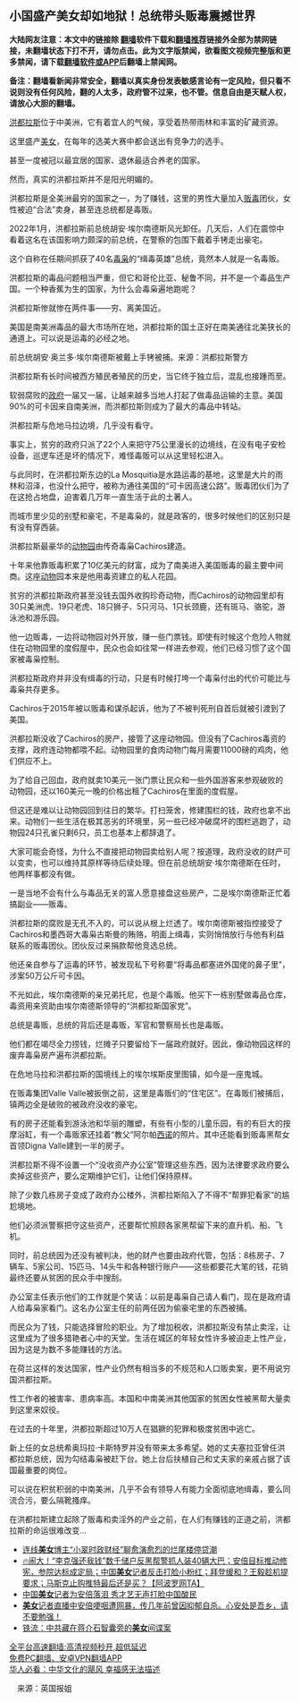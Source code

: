  <!-- 面包屑导航 --> <h2>小国盛产美女却如地狱！总统带头贩毒震撼世界</h2> <p class="notice"><b>大陆网友注意：本文中的链接除 <a href="https://github.com/bannedbook/fanqiang" >翻墙</a>软件下载和<a href="https://github.com/killgcd/justmysocks/blob/master/README.md">翻墙推荐</a>链接外全部为禁网链接，未翻墙状态下打不开，请勿点击。此为文字版禁闻，欲看图文视频完整版和更多禁闻，请下载<a href="https://github.com/bannedbook/fanqiang">翻墙软件或APP</a>后翻墙上禁闻网。</p><p>备注：翻墙看新闻非常安全，翻墙以真实身份发表敏感言论有一定风险，但只看不说则没有任何风险，翻的人太多，政府管不过来，也不管。信息自由是天赋人权，请放心大胆的翻墙。</b></p>  <div class="entry"> <p id="conimg"><a href="https://www.bannedbook.org/bnews/tag/%E6%B4%AA%E9%83%BD%E6%8B%89%E6%96%AF/" class="st_tag internal_tag" rel="tag" title="标签 洪都拉斯 下的日志">洪都拉斯</a>位于中美洲，它有着宜人的气候，享受着热带雨林和丰富的矿藏资源。</p> <p>这里盛产<a href="https://www.bannedbook.org/bnews/tag/%e7%be%8e%e5%a5%b3/" class="st_tag internal_tag" rel="tag" title="标签 美女 下的日志">美女</a>，在每年的选美大赛中都会送出有竞争力的选手。</p> <p>甚至一度被冠以最宜居的国家、退休最适合养老的国家。</p> <p>然而，真实的洪都拉斯并不是阳光明媚的。</p> <p>洪都拉斯是全美洲最穷的国家之一，为了赚钱，这里的男性大量加入<a href="https://www.bannedbook.org/bnews/tag/%E8%B4%A9%E6%AF%92/" class="st_tag internal_tag" rel="tag" title="标签 贩毒 下的日志">贩毒</a>团伙，女性被迫“合法”卖身，甚至连总统都是毒贩。</p> <p>2022年1月，洪都拉斯前总统胡安·埃尔南德斯风光卸任。几天后，人们在震惊中看着这名在该国影响力颇深的前总统，在警察的包围下戴着手铐走出豪宅。</p> <p>这个自称在任期间抓获了40名<a href="https://www.bannedbook.org/bnews/tag/%e6%af%92%e6%9e%ad/" class="st_tag internal_tag" rel="tag" title="标签 毒枭 下的日志">毒枭</a>的“缉毒英雄”总统，竟然本人就是一名毒贩。</p> <p>洪都拉斯的毒品问题相当严重，但它和哥伦比亚、秘鲁不同，并不是一个毒品生产国。一个种香蕉为生的国家，为什么会毒枭遍地跑呢？</p> <p>洪都拉斯惨就惨在两件事——穷、离美国近。</p> <p>美国是南美洲毒品的最大市场所在地，洪都拉斯的国土正好在南美通往北美狭长的通道上。可以说是运毒的必经之地。</p> <p>前总统胡安·奥兰多·埃尔南德斯被戴上手铐被捕。来源：洪都拉斯警方</p> <p>洪都拉斯有长时间被西方殖民者殖民的历史，当它终于独立后，混乱也接踵而至。</p>  <p>软弱腐败的<a href="https://www.bannedbook.org/bnews/tag/%e6%94%bf%e5%ba%9c/" class="st_tag internal_tag" rel="tag" title="标签 政府 下的日志">政府</a>一届又一届，让越来越多当地人打起了做毒品运输的主意。美国90%的可卡因来自南美洲，而洪都拉斯则成为了最大的毒品中转站。</p> <p>洪都拉斯与危地马拉边境，几乎没有看守。</p> <p>事实上，贫穷的政府只派了22个人来把守75公里漫长的边境线，在没有电子安检设备，巡逻车还是坏的情况下，难怪毒贩可以从这里轻松进入。</p> <p>与此同时，在洪都拉斯东边的La Mosquitia是水路运毒的基地，这里是大片的雨林和沼泽，也没什么把守，被称为通往美国的“可卡因高速公路”。贩毒团伙们为了在这抢占地盘，迫害着几万年一直生活于此的土著人。</p> <p>而城市里少见的别墅和豪宅，不是毒枭的，就是政客的，很多时候他们的区别只是有没有穿西装。</p> <p>洪都拉斯最豪华的<a href="https://www.bannedbook.org/bnews/tag/%E5%8A%A8%E7%89%A9%E5%9B%AD/" class="st_tag internal_tag" rel="tag" title="标签 动物园 下的日志">动物园</a>由传奇毒枭Cachiros建造。</p> <p>十年来他靠贩毒积累了10亿美元的财富，成为了南美进入美国贩毒的最主要中间商。这座<a href="https://www.bannedbook.org/bnews/tag/%e5%8a%a8%e7%89%a9/" class="st_tag internal_tag" rel="tag" title="标签 动物 下的日志">动物</a>园本来是他用毒资建立的私人花园。</p> <p>贫穷的洪都拉斯政府甚至没钱去国外收购珍奇动物，而Cachiros的动物园里却有30只美洲虎、19只老虎、18只狮子、5只河马、1只长颈鹿，还有斑马、骆驼，游泳池和游乐园。</p> <p>他一边贩毒，一边将动物园对外开放，赚一些门票钱。即使有时候这个危险人物就住在动物园里的度假屋中，民众也会如往常一样进去参观，他们已经习惯了这个国家被毒枭控制。</p> <p>洪都拉斯政府并非没有缉毒的行动，只是有时候打垮一个毒枭付出的代价可能比与毒枭共存更多。</p> <p>Cachiros于2015年被以贩毒和谋杀起诉，他为了不被判死刑自首后就被引渡到了美国。</p> <p>洪都拉斯没收了Cachiros的房产，接管了这座动物园。但没有了Cachiros毒资的支撑，政府连动物都喂不起。动物园里的食肉动物门每月需要11000磅的鸡肉，他们供应不上。</p>  <p>为了给自己回血，政府就卖10美元一张门票让民众和一些外国游客来参观破败的动物园，还以160美元一晚的价格出租了Cachiros在里面的度假屋。</p> <p>但这还是难以让动物园回到往日的繁华。打扫笼舍，修建围栏的钱，政府也拿不出来。动物们一些生活在极其恶劣的环境里，另一些已经冲破腐坏的围栏逃跑了，动物园24只孔雀只剩6只，员工也基本上都辞退了。</p> <p>大家可能会奇怪，为什么不直接把动物园卖给别人呢？按道理，政府没收的财产可以变卖，也可以维持其原样等待后续处理。但在前总统胡安·埃尔南德斯在任时，他两样事都没有做。</p> <p>一是当地不会有什么与毒品无关的富人愿意接盘这些房产，二是埃尔南德斯正忙着搞副业——贩毒。</p> <p>洪都拉斯的腐败是无孔不入的，可以说从根上烂透了。埃尔南德斯被指控接受了Cachiros和墨西哥大毒枭古斯曼的贿赂，明面上缉毒，实则悄悄放行与他有利益联系的贩毒团伙。团伙反过来捐款帮他竞选总统。</p> <p>他还亲自参与了运毒的环节，被发现私下号称要“将毒品都塞进外国佬的鼻子里”，涉案50万公斤可卡因。</p> <p>不光如此，埃尔南德斯的亲兄弟托尼，也是个毒贩。他买下一栋别墅做毒品仓库，毒资用来资助由埃尔南德斯领导的“洪都拉斯国家党”。</p> <p>总统是毒贩，总统的背后还是毒贩，军官和警察局长也是毒贩。</p> <p>他们都在竭尽全力捞钱，烂摊子只要留给下一届政府就好。因此，像动物园这样的废弃毒枭房产遍布洪都拉斯。</p> <p>在危地马拉和洪都拉斯的国境线上的埃尔埃斯皮里图镇，如今是一座鬼城。</p> <p>在贩毒集团Valle Valle被扳倒之前，这里是毒贩们的“住宅区”。在毒贩们被捕后，镇两边全是破败的被政府没收的豪宅。</p> <p>有的房子还能看到游泳池和华丽的雕塑，有些有小型的儿童乐园，有的有巨大的按摩浴缸，有一个毒贩家还挂着“教父”阿尔帕<a href="https://www.bannedbook.org/bnews/tag/%e8%a5%bf%e8%af%ba/" class="st_tag internal_tag" rel="tag" title="标签 西诺 下的日志">西诺</a>的照片。其中还能看到贩毒黑帮女首领Digna Valle建到一半的房子。</p>  <p>洪都拉斯不得不设置一个“没收资产办公室”管理这些东西，因为法律要求政府要么卖掉这些资产，要么定期维护它们，让他们保持原样。</p> <p>除了少数几栋房子变成了政府办公楼外，洪都拉斯陷入了不得不“帮罪犯看家”的尴尬境地。</p> <p>他们必须派警察把守这些资产，还要帮忙照顾各家黑帮留下来的直升机、船、飞机。</p> <p>同时，前总统因为还没有被判决，他的财产也要由政府代管，包括：8栋房子、7辆车、5家公司、15匹马、14头牛和各种银行账户——这些都要花大笔的钱，花销最终还要从贫困的民众手中搜刮。</p> <p>办公室主任表示他们的工作就是个笑话：以前是毒枭自己请人看门，现在是政府请人给毒枭家看门。这名办公室主任的前两任因为偷豪宅里的东西被捕。</p> <p>而民众为了钱，只能选择冒险的职业。为了增加税收，洪都拉斯没有禁止卖淫，让这里成为了很多猎艳者心中的天堂。生活在城区的年轻女性许多被迫走上性产业，因为这是为数不多能赚钱的方法。</p> <p>在荷兰这样的发达国家，性产业仍然有相当多的不规范和人口贩卖案，更不用说穷国洪都拉斯。</p> <p>性工作者的被害率、患病率高。本国和中南美洲其他国家的贫困女性被黑帮大量卖到这里来奴役。</p> <p>在过去的十年里，洪都拉斯超过10万人在猖獗的犯罪和极度贫困中逃亡。</p> <p>新上任的女总统希奥玛拉·卡斯特罗并没有带来太多希望。她的丈夫塞拉亚曾任洪都拉斯总统，因为勾结毒枭被赶下台。她上台后扶植自己和丈夫家的亲戚占据了该国最重要的岗位。</p> <p>可以说在积贫积弱的中南美洲，几乎不会有领导人有能力全面彻底地缉毒，要么同流合污，要么隔靴搔痒。</p> <p>在洪都拉斯建立起除了贩毒和卖淫外的产业之前，在人们有赚钱的正道之前，洪都拉斯的命运很难改变&#8230;</p>  <div id="taboola-mid-1"></div>  <ul class='op-related-articles' title='相关阅读'> <li><a href='https://www.bannedbook.org/bnews/bannedvideo/20220714/1758262.html' target='_blank'>连线<b>美女</b>博主“小翠时政财经”聊愈演愈烈的烂尾楼停贷潮</a></li> <li><a href='https://www.bannedbook.org/bnews/bannedvideo/20220711/1756589.html' target='_blank'>🔥闹大！“李克强还我钱”数千储户反黑帮警抓人装40辆大巴；安倍目标推动修宪，参院达标成定局；中国<b>美女</b>记者反击打脸小粉红；拜登缓和？王毅趁机提要求；马斯克止购推特最后还是买？【阿波罗网TA】</a></li> <li><a href='https://www.bannedbook.org/bnews/topimagenews/20220710/1756425.html' target='_blank'>中国<b>美女</b>记者为安倍落泪 秀才艺无声打脸中国酸民</a></li> <li><a href='https://www.bannedbook.org/bnews/bannedvideo/20220709/1756014.html' target='_blank'><b>美女</b>记者直播中安倍哽咽遭网暴，传几年前曾因抑郁自杀。心安处是吾乡，请不要勉强！</a></li> <li><a href='https://www.bannedbook.org/bnews/cnnews/20220708/1755356.html' target='_blank'>铁流：中共藏在蒋介石智囊旁的<b>美女</b>间谍案</a></li> </ul> <p class="texttj"> <a href="https://github.com/bannedbook/fanqiang/wiki/V2ray%E6%9C%BA%E5%9C%BA" target="_blank">全平台高速翻墙:高清视频秒开,超低延迟</a><br/> <a href="https://github.com/bannedbook/fanqiang/wiki/%E7%A6%81%E9%97%BB%E7%BD%91%E5%AE%89%E5%8D%93%E7%BF%BB%E5%A2%99%E6%96%B0%E9%97%BBAPP" target="_blank">免费PC翻墙、安卓VPN翻墙APP</a><br/> <a href="https://www.bannedbook.org/bnews/comments/20220220/1694796.html" target="_blank">华人必看：中华文化的飓风 幸福感无法描述</a> </p><p class="src-info">　来源：英国报姐 </p><a name='sharetosocial'></a>  <div style="margin-bottom:5px;padding-bottom:5px;clear:both"> <div id="archive-pix-1" class="banner-ads"> <!-- AuctionX Display platform tag START --> <div id="27602x728x90x621x_ADSLOT1" clicktrack="%%CLICK_URL_ESC%%"></div>  <!-- AuctionX Display platform tag END --> </div> <div id="archive-pix-2" class="banner-ads"> <!-- AuctionX Display platform tag START --> <div id="27556x300x250x621x_ADSLOT1" clicktrack="%%CLICK_URL_ESC%%" style="margin:0 auto;text-align:center"></div>  <!-- AuctionX Display platform tag END --> </div> </div>  <div id="archive-pix-1" class="banner-ads"> <!-- AuctionX Display platform tag START --> <div id="27603x728x90x621x_ADSLOT1" clicktrack="%%CLICK_URL_ESC%%"></div>  <!-- AuctionX Display platform tag END --> </div> </div><!--END ENTRY--> 